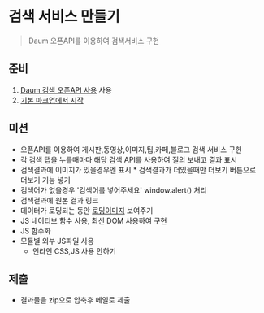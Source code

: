 # 검색 서비스 만들기

> Daum 오픈API를 이용하여 검색서비스 구현


## 준비

1. [Daum 검색 오픈API 사용](https://advanced-webapps-class.github.io/front-end-start/ajax/quiz-openapi.html) 사용
1. [기본 마크업에서 시작](../assets/test1-base.html)


## 미션

* 오픈API를 이용하여 게시판,동영상,이미지,팁,카페,블로그 검색 서비스 구현
* 각 검색 탭을 누를때마다 해당 검색 API를 사용하여 질의 보내고 결과 표시
* 검색결과에 이미지가 있을경우엔 표시
*​ 검색결과가 더있을때만 더보기 버튼으로 더보기 기능 넣기
* 검색어가 없을경우 '검색어를 넣어주세요' window.alert() 처리
* 검색결과에 원본 결과 링크
* 데이터가 로딩되는 동안 [로딩이미지](http://www.ajaxload.info/) 보여주기
* JS 네이티브 함수 사용, 최신 DOM 사용하여 구현
* JS 함수화
* 모듈별 외부 JS파일 사용
  * 인라인 CSS,JS 사용 안하기

## 제출

* 결과물을 zip으로 압축후 메일로 제출
